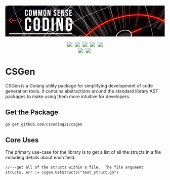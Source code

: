 
<p align="center"><img src="https://github.com/cscoding21/cscoding/blob/main/assets/csc-banner.png?raw=true" width=728></p>

<p align="center">
    <a href="https://github.com/cscoding21/csgen"><img src="https://img.shields.io/badge/built_with-Go-29BEB0.svg?style=flat-square"></a>&nbsp;
    <a href="https://goreportcard.com/report/github.com/cscoding21/csgen"><img src="https://goreportcard.com/badge/github.com/cscoding21/csgen?style=flat-square"></a>&nbsp;
 <a href="https://pkg.go.dev/mod/github.com/cscoding21/csgen"><img src="https://pkg.go.dev/badge/mod/github.com/cscoding21/csgen"></a>&nbsp;
    <a href="https://github.com/cscoding21/csgen/" alt="Stars">
        <img src="https://img.shields.io/github/stars/cscoding21/csgen?color=0052FF&labelColor=090422" /></a>&nbsp;
    <a href="https://github.com/cscoding21/csgen/pulse" alt="Activity">
        <img src="https://img.shields.io/github/commit-activity/m/cscoding21/csgen?color=0052FF&labelColor=090422" /></a>
    <br />
    <a href="https://discord.gg/BjV88Bys" alt="Discord">
        <img src="https://img.shields.io/discord/1196192809120710779" /></a>&nbsp;
    <a href="https://www.youtube.com/@CommonSenseCoding-ge5dn" alt="YouTube">
        <img src="https://img.shields.io/badge/youtube-watch_videos-red.svg?color=0052FF&labelColor=090422&logo=youtube" /></a>&nbsp;
</p>


# CSGen
CSGen is a Golang utility package for simplifying development of code generation tools.  It contains abstractions around the standard library AST packages to make using them more intuitive for developers.

## Get the Package
    go get github.com/cscoding21/csgen

## Core Uses
The primary use-case for the library is to get a list of all the structs in a file including details about each field.

    //---get all of the structs within a file.  The file argument
    structs, err := csgen.GetStructs("test_struct.go")